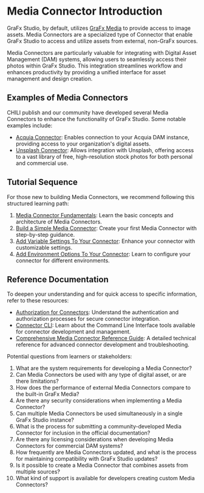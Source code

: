 # Media Connector Introduction

GraFx Studio, by default, utilizes [GraFx Media](/GraFx-Media) to provide access to image assets. Media Connectors are a specialized type of Connector that enable GraFx Studio to access and utilize assets from external, non-GraFx sources.

Media Connectors are particularly valuable for integrating with Digital Asset Management (DAM) systems, allowing users to seamlessly access their photos within GraFx Studio. This integration streamlines workflow and enhances productivity by providing a unified interface for asset management and design creation.

## Examples of Media Connectors

CHILI publish and our community have developed several Media Connectors to enhance the functionality of GraFx Studio. Some notable examples include:

- [Acquia Connector](): Enables connection to your Acquia DAM instance, providing access to your organization's digital assets.
- [Unsplash Connector](): Allows integration with Unsplash, offering access to a vast library of free, high-resolution stock photos for both personal and commercial use.

## Tutorial Sequence

For those new to building Media Connectors, we recommend following this structured learning path:

1. [Media Connector Fundamentals](/GraFx-Developers/connectors/media-connector/media-connector-fundamentals/): Learn the basic concepts and architecture of Media Connectors.
2. [Build a Simple Media Connector](/GraFx-Developers/connectors/media-connector/build-a-simple-media-connector/): Create your first Media Connector with step-by-step guidance.
3. [Add Variable Settings To Your Connector](/GraFx-Developers/connectors/media-connector/add-variable-settings-to-your-connector/): Enhance your connector with customizable settings.
4. [Add Environment Options To Your Connector](/GraFx-Developers/connectors/media-connector/add-environment-options-to-your-connector/): Learn to configure your connector for different environments.

## Reference Documentation

To deepen your understanding and for quick access to specific information, refer to these resources:

- [Authorization for Connectors](/GraFx-Developers/connectors/authorization-for-connectors/): Understand the authentication and authorization processes for secure connector integration.
- [Connector CLI](): Learn about the Command Line Interface tools available for connector development and management.
- [Comprehensive Media Connector Reference Guide](): A detailed technical reference for advanced connector development and troubleshooting.

Potential questions from learners or stakeholders:

1. What are the system requirements for developing a Media Connector?
2. Can Media Connectors be used with any type of digital asset, or are there limitations?
3. How does the performance of external Media Connectors compare to the built-in GraFx Media?
4. Are there any security considerations when implementing a Media Connector?
5. Can multiple Media Connectors be used simultaneously in a single GraFx Studio instance?
6. What is the process for submitting a community-developed Media Connector for inclusion in the official documentation?
7. Are there any licensing considerations when developing Media Connectors for commercial DAM systems?
8. How frequently are Media Connectors updated, and what is the process for maintaining compatibility with GraFx Studio updates?
9. Is it possible to create a Media Connector that combines assets from multiple sources?
10. What kind of support is available for developers creating custom Media Connectors?
